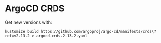 # ArgoCD CRDS

Get new versions with:

```
kustomize build https://github.com/argoproj/argo-cd/manifests/crds\?ref=v2.13.2 > argocd-crds.2.13.2.yaml
```
